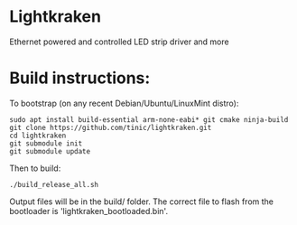 # Lightkraken
Ethernet powered and controlled LED strip driver and more

# Build instructions:

To bootstrap (on any recent Debian/Ubuntu/LinuxMint distro):

```
sudo apt install build-essential arm-none-eabi* git cmake ninja-build
git clone https://github.com/tinic/lightkraken.git
cd lightkraken
git submodule init
git submodule update
```

Then to build:

```
./build_release_all.sh
```

Output files will be in the build/ folder. The correct file to flash from the bootloader is 'lightkraken_bootloaded.bin'.
